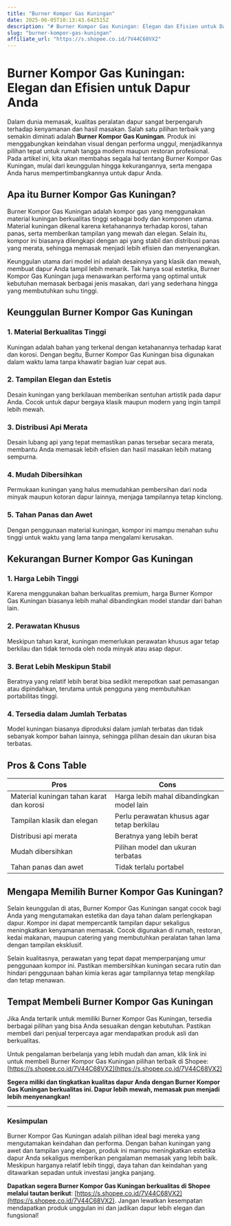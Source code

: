 ```yaml
---
title: "Burner Kompor Gas Kuningan"
date: 2025-06-05T10:13:43.642515Z
description: "# Burner Kompor Gas Kuningan: Elegan dan Efisien untuk Dapur Anda..."
slug: "burner-kompor-gas-kuningan"
affiliate_url: "https://s.shopee.co.id/7V44C68VX2"
---
```

# Burner Kompor Gas Kuningan: Elegan dan Efisien untuk Dapur Anda

Dalam dunia memasak, kualitas peralatan dapur sangat berpengaruh terhadap kenyamanan dan hasil masakan. Salah satu pilihan terbaik yang semakin diminati adalah **Burner Kompor Gas Kuningan**. Produk ini menggabungkan keindahan visual dengan performa unggul, menjadikannya pilihan tepat untuk rumah tangga modern maupun restoran profesional. Pada artikel ini, kita akan membahas segala hal tentang Burner Kompor Gas Kuningan, mulai dari keunggulan hingga kekurangannya, serta mengapa Anda harus mempertimbangkannya untuk dapur Anda.

## Apa itu Burner Kompor Gas Kuningan?

Burner Kompor Gas Kuningan adalah kompor gas yang menggunakan material kuningan berkualitas tinggi sebagai body dan komponen utama. Material kuningan dikenal karena ketahanannya terhadap korosi, tahan panas, serta memberikan tampilan yang mewah dan elegan. Selain itu, kompor ini biasanya dilengkapi dengan api yang stabil dan distribusi panas yang merata, sehingga memasak menjadi lebih efisien dan menyenangkan.

Keunggulan utama dari model ini adalah desainnya yang klasik dan mewah, membuat dapur Anda tampil lebih menarik. Tak hanya soal estetika, Burner Kompor Gas Kuningan juga menawarkan performa yang optimal untuk kebutuhan memasak berbagai jenis masakan, dari yang sederhana hingga yang membutuhkan suhu tinggi.

## Keunggulan Burner Kompor Gas Kuningan

### 1. Material Berkualitas Tinggi
Kuningan adalah bahan yang terkenal dengan ketahanannya terhadap karat dan korosi. Dengan begitu, Burner Kompor Gas Kuningan bisa digunakan dalam waktu lama tanpa khawatir bagian luar cepat aus.

### 2. Tampilan Elegan dan Estetis
Desain kuningan yang berkilauan memberikan sentuhan artistik pada dapur Anda. Cocok untuk dapur bergaya klasik maupun modern yang ingin tampil lebih mewah.

### 3. Distribusi Api Merata
Desain lubang api yang tepat memastikan panas tersebar secara merata, membantu Anda memasak lebih efisien dan hasil masakan lebih matang sempurna.

### 4. Mudah Dibersihkan
Permukaan kuningan yang halus memudahkan pembersihan dari noda minyak maupun kotoran dapur lainnya, menjaga tampilannya tetap kinclong.

### 5. Tahan Panas dan Awet
Dengan penggunaan material kuningan, kompor ini mampu menahan suhu tinggi untuk waktu yang lama tanpa mengalami kerusakan.

## Kekurangan Burner Kompor Gas Kuningan

### 1. Harga Lebih Tinggi
Karena menggunakan bahan berkualitas premium, harga Burner Kompor Gas Kuningan biasanya lebih mahal dibandingkan model standar dari bahan lain.

### 2. Perawatan Khusus
Meskipun tahan karat, kuningan memerlukan perawatan khusus agar tetap berkilau dan tidak ternoda oleh noda minyak atau asap dapur.

### 3. Berat Lebih Meskipun Stabil
Beratnya yang relatif lebih berat bisa sedikit merepotkan saat pemasangan atau dipindahkan, terutama untuk pengguna yang membutuhkan portabilitas tinggi.

### 4. Tersedia dalam Jumlah Terbatas
Model kuningan biasanya diproduksi dalam jumlah terbatas dan tidak sebanyak kompor bahan lainnya, sehingga pilihan desain dan ukuran bisa terbatas.

## Pros & Cons Table

| **Pros**                                              | **Cons**                                              |
|--------------------------------------------------------|-------------------------------------------------------|
| Material kuningan tahan karat dan korosi             | Harga lebih mahal dibandingkan model lain          |
| Tampilan klasik dan elegan                          | Perlu perawatan khusus agar tetap berkilau        |
| Distribusi api merata                                | Beratnya yang lebih berat                          |
| Mudah dibersihkan                                    | Pilihan model dan ukuran terbatas                 |
| Tahan panas dan awet                                 | Tidak terlalu portabel                            |

## Mengapa Memilih Burner Kompor Gas Kuningan?

Selain keunggulan di atas, Burner Kompor Gas Kuningan sangat cocok bagi Anda yang mengutamakan estetika dan daya tahan dalam perlengkapan dapur. Kompor ini dapat mempercantik tampilan dapur sekaligus meningkatkan kenyamanan memasak. Cocok digunakan di rumah, restoran, kedai makanan, maupun catering yang membutuhkan peralatan tahan lama dengan tampilan eksklusif.

Selain kualitasnya, perawatan yang tepat dapat memperpanjang umur penggunaan kompor ini. Pastikan membersihkan kuningan secara rutin dan hindari penggunaan bahan kimia keras agar tampilannya tetap mengkilap dan tetap menawan.

## Tempat Membeli Burner Kompor Gas Kuningan

Jika Anda tertarik untuk memiliki Burner Kompor Gas Kuningan, tersedia berbagai pilihan yang bisa Anda sesuaikan dengan kebutuhan. Pastikan membeli dari penjual terpercaya agar mendapatkan produk asli dan berkualitas.

Untuk pengalaman berbelanja yang lebih mudah dan aman, klik link ini untuk membeli Burner Kompor Gas Kuningan pilihan terbaik di Shopee: [https://s.shopee.co.id/7V44C68VX2](https://s.shopee.co.id/7V44C68VX2)

**Segera miliki dan tingkatkan kualitas dapur Anda dengan Burner Kompor Gas Kuningan berkualitas ini. Dapur lebih mewah, memasak pun menjadi lebih menyenangkan!**

---

### Kesimpulan

Burner Kompor Gas Kuningan adalah pilihan ideal bagi mereka yang mengutamakan keindahan dan performa. Dengan bahan kuningan yang awet dan tampilan yang elegan, produk ini mampu meningkatkan estetika dapur Anda sekaligus memberikan pengalaman memasak yang lebih baik. Meskipun harganya relatif lebih tinggi, daya tahan dan keindahan yang ditawarkan sepadan untuk investasi jangka panjang.

**Dapatkan segera Burner Kompor Gas Kuningan berkualitas di Shopee melalui tautan berikut**: [https://s.shopee.co.id/7V44C68VX2](https://s.shopee.co.id/7V44C68VX2). Jangan lewatkan kesempatan mendapatkan produk unggulan ini dan jadikan dapur lebih elegan dan fungsional!